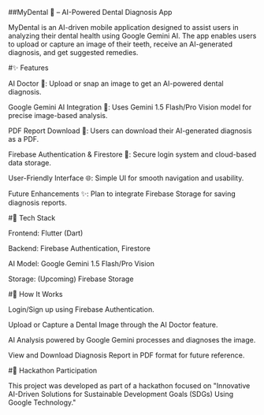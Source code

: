 ##MyDental 🦷 – AI-Powered Dental Diagnosis App

MyDental is an AI-driven mobile application designed to assist users in analyzing their dental health using Google Gemini AI. The app enables users to upload or capture an image of their teeth, receive an AI-generated diagnosis, and get suggested remedies.

#✨ Features

AI Doctor 🎨: Upload or snap an image to get an AI-powered dental diagnosis.

Google Gemini AI Integration 🤖: Uses Gemini 1.5 Flash/Pro Vision model for precise image-based analysis.

PDF Report Download 📄: Users can download their AI-generated diagnosis as a PDF.

Firebase Authentication & Firestore 🔑: Secure login system and cloud-based data storage.

User-Friendly Interface 🌐: Simple UI for smooth navigation and usability.

Future Enhancements ✨: Plan to integrate Firebase Storage for saving diagnosis reports.

#💪 Tech Stack

Frontend: Flutter (Dart)

Backend: Firebase Authentication, Firestore

AI Model: Google Gemini 1.5 Flash/Pro Vision

Storage: (Upcoming) Firebase Storage

#📸 How It Works

Login/Sign up using Firebase Authentication.

Upload or Capture a Dental Image through the AI Doctor feature.

AI Analysis powered by Google Gemini processes and diagnoses the image.

View and Download Diagnosis Report in PDF format for future reference.

#🎯 Hackathon Participation

This project was developed as part of a hackathon focused on "Innovative AI-Driven Solutions for Sustainable Development Goals (SDGs) Using Google Technology."

